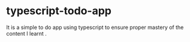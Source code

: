 # typescript-todo-app
It is a simple to do app using typescript to ensure proper mastery of the content I learnt .
